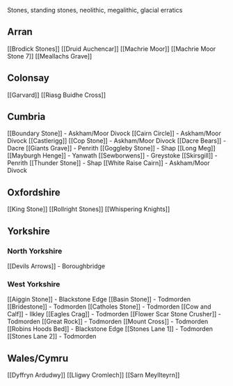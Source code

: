 Stones, standing stones, neolithic, megalithic, glacial erratics

## Arran
[[Brodick Stones]]
[[Druid Auchencar]]
[[Machrie Moor]]
[[Machrie Moor Stone 7]]
[[Meallachs Grave]]

## Colonsay
[[Garvard]]
[[Riasg Buidhe Cross]]

## Cumbria
[[Boundary Stone]] - Askham/Moor Divock
[[Cairn Circle]] - Askham/Moor Divock
[[Castlerigg]]
[[Cop Stone]] - Askham/Moor Divock
[[Dacre Bears]] - Dacre
[[Giants Grave]] - Penrith
[[Goggleby Stone]] - Shap
[[Long Meg]]
[[Mayburgh Henge]] - Yanwath
[[Sewborwens]] - Greystoke
[[Skirsgill]] - Penrith
[[Thunder Stone]] - Shap
[[White Raise Cairn]] - Askham/Moor Divock

## Oxfordshire
[[King Stone]]
[[Rollright Stones]]
[[Whispering Knights]]

## Yorkshire
### North Yorkshire
[[Devils Arrows]] - Boroughbridge

### West Yorkshire
[[Aiggin Stone]] - Blackstone Edge
[[Basin Stone]] - Todmorden
[[Bridestone]] - Todmorden
[[Catholes Stone]] - Todmorden
[[Cow and Calf]] - Ilkley
[[Eagles Crag]] - Todmorden
[[Flower Scar Stone Crusher]] - Todmorden
[[Great Rock]] - Todmorden
[[Mount Cross]] - Todmorden
[[Robins Hoods Bed]] - Blackstone Edge
[[Stones Lane 1]] - Todmorden
[[Stones Lane 2]] - Todmorden

## Wales/Cymru
[[Dyffryn Ardudwy]]
[[Lligwy Cromlech]]
[[Sarn Meyllteyrn]]